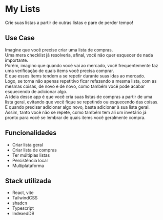 # My Lists

Crie suas listas a partir de outras listas e pare de perder tempo!

## Use Case

Imagine que você precise criar uma lista de compras.  
Uma mera checklist já resolveria, afinal, você não quer esquecer de nada importante.  
Porém, imagino que quando você vai ao mercado, você frequentemente faz uma verificação de quais items você precisa comprar.  
E que esses items tendem a se repetir durante suas idas ao mercado.  
Logo, se torna não apenas repetitivo ficar refazendo a mesma lista, com as mesmas coisas, de novo e de novo, como também você pode acabar esquecendo de adicionar algo.  
A ideia desse app é que você cria suas listas de compras a partir de uma lista geral, evitando que você fique se repetindo ou esquecendo das coisas. E quando precisar adicionar algo novo, basta adicionar à sua lista geral.
Assim, tanto você não se repete, como também tem ali um invetário já pronto para você se lembrar de quais items você geralmente compra.

## Funcionalidades

- Criar lista geral
- Criar lista de compras
- Ter múltiplas listas
- Persistência local
- Multiplataforma

## Stack utilizada

- React, vite
- TailwindCSS
- shadcn
- Typescript
- IndexedDB
